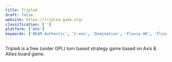 ```yaml
---
title: TripleA
draft: false 
website: https://triplea-game.org/
classification: ['']
platform: ['Web']
keywords: ['BEAM Authentic', 'C-evo', 'Domination', 'Flasia HD', 'Fluid Simulation', 'Gravity Free', 'Magic Fluids', 'Particle Flow', 'ShaderPaper', 'Sim Aquarium', 'The Battle for Wesnoth', 'Tinkersynth', 'Total War', 'UniWar', 'Universe', 'WebDiplomacy', 'World Conqueror 1945']
---
```

TripleA is a free (under GPL) turn based strategy game based on Axis & Allies board game.